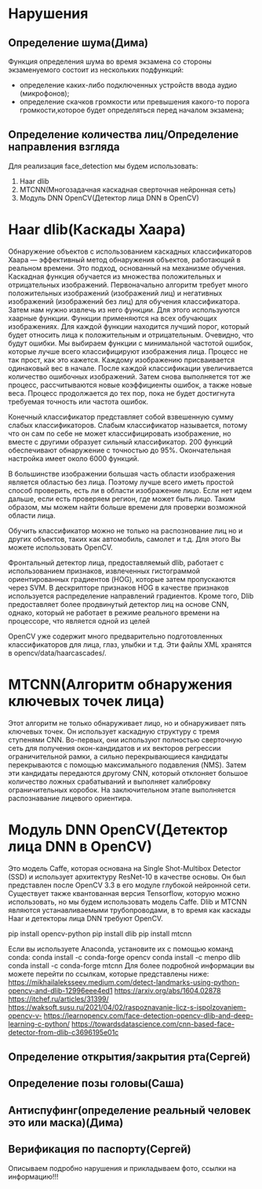 # Нарушения
## Определение шума(Дима)
Функция определения шума во время экзамена со стороны экзаменуемого состоит из нескольких подфункций:
- определение каких-либо подключенных устройств ввода аудио (микрофонов);
- определение скачков громкости или превышения какого-то порога громкости,которое будет определяться перед началом экзамена;
## Определение количества лиц/Определение направления взгляда
Для реализация face_detection мы будем использовать:
1) Haar dlib
2) MTCNN(Многозадачная каскадная сверточная нейронная сеть)
3) Модуль DNN OpenCV(Детектор лица DNN в OpenCV)

 # Haar dlib(Каскады Хаара)
  
Обнаружение объектов с использованием каскадных классификаторов Хаара — эффективный метод обнаружения объектов, работающий в реальном времени. Это подход, основанный на механизме обучения. Каскадная функция обучается из множества положительных и отрицательных изображений.
Первоначально алгоритм требует много положительных изображений (изображений лиц) и негативных изображений (изображений без лиц) для обучения классификатора. Затем нам нужно извлечь из него функции. Для этого используются хаарные функции.
Функции применяются на всех обучающих изображениях. Для каждой функции находится лучший порог, который будет относить лица к положительным и отрицательным. Очевидно, что будут ошибки. Мы выбираем функции с минимальной частотой ошибок, которые лучше всего классифицируют изображения лица. Процесс не так прост, как это кажется. Каждому изображению присваивается одинаковый вес в начале. После каждой классификации увеличивается количество ошибочных изображений. Затем снова выполняется тот же процесс, рассчитываются новые коэффициенты ошибок, а также новые веса. Процесс продолжается до тех пор, пока не будет достигнута требуемая точность или частота ошибок.

Конечный классификатор представляет собой взвешенную сумму слабых классификаторов. Слабым классификатор называется, потому что он сам по себе не может классифицировать изображение, но вместе с другими образует сильный классификатор. 200 функций обеспечивают обнаружение с точностью до 95%. Окончательная настройка имеет около 6000 функций.

В большинстве изображении большая часть области изображения является областью без лица. Поэтому лучше всего иметь простой способ проверить, есть ли в области изображение лицо. Если нет идем дальше, если есть проверяем регион, где может быть лицо. Таким образом, мы можем найти больше времени для проверки возможной области лица.

Обучить классификатор можно не только на распознование лиц но и других объектов, таких как автомобиль, самолет и т.д. Для этого Вы можете использовать OpenCV.

Фронтальный детектор лица, предоставляемый dlib, работает с использованием признаков, извлеченных гистограммой ориентированных градиентов (HOG), которые затем пропускаются через SVM. В дескрипторе признаков HOG в качестве признаков используется распределение направлений градиентов. Кроме того, Dlib предоставляет более продвинутый детектор лиц на основе CNN, однако, который не работает в режиме реального времени на процессоре, что является одной из целей

OpenCV уже содержит много предварительно подготовленных классификаторов для лица, глаз, улыбки и т.д. Эти файлы XML хранятся в opencv/data/haarcascades/. 

# MTCNN(Алгоритм обнаружения ключевых точек лица)

Этот алгоритм не только обнаруживает лицо, но и обнаруживает пять ключевых точек. Он использует каскадную структуру с тремя ступенями CNN. Во-первых, они используют полностью сверточную сеть для получения окон-кандидатов и их векторов регрессии ограничительной рамки, а сильно перекрывающиеся кандидаты перекрываются с помощью максимального подавления (NMS). Затем эти кандидаты передаются другому CNN, который отклоняет большое количество ложных срабатываний и выполняет калибровку ограничительных коробок. На заключительном этапе выполняется распознавание лицевого ориентира.

# Модуль DNN OpenCV(Детектор лица DNN в OpenCV)

Это модель Caffe, которая основана на Single Shot-Multibox Detector (SSD) и использует архитектуру ResNet-10 в качестве основы. Он был представлен после OpenCV 3.3 в его модуле глубокой нейронной сети. Существует также квантованная версия Tensorflow, которую можно использовать, но мы будем использовать модель Caffe.
Dlib и MTCNN являются устанавливаемыми трубопроводами, в то время как каскады Haar и детекторы лица DNN требуют OpenCV.

pip install opencv-python
pip install dlib
pip install mtcnn

Если вы используете Anaconda, установите их с помощью команд conda:
conda install -c conda-forge opencv
conda install -c menpo dlib
conda install -c conda-forge mtcnn
 Для более подробной информации вы можете перейти по ссылкам, которые представлены ниже:
https://mikhailaleksseev.medium.com/detect-landmarks-using-python-opencv-and-dlib-12996eee4ed1
https://arxiv.org/abs/1604.02878
https://itchef.ru/articles/31399/
https://waksoft.susu.ru/2021/04/02/raspoznavanie-licz-s-ispolzovaniem-opencv-v-
https://learnopencv.com/face-detection-opencv-dlib-and-deep-learning-c-python/
https://towardsdatascience.com/cnn-based-face-detector-from-dlib-c3696195e01c

## Определение открытия/закрытия рта(Сергей)
## Определение позы головы(Саша)
## Антиспуфинг(определение реальный человек это или маска)(Дима)
## Верификация по паспорту(Сергей)
Описываем подробно нарушения и прикладываем фото, ссылки на информацию!!!
